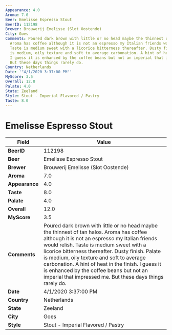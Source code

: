 ```yaml
---
Appearance: 4.0
Aroma: 7.0
Beer: Emelisse Espresso Stout
BeerID: 112198
Brewer: Brouwerij Emelisse (Slot Oostende)
City: Goes
Comments: Poured dark brown with little or no head maybe the thinnest of tan halos.
  Aroma has coffee although it is not an espresso my Italian friends would relish.
  Taste is medium sweet with a licorice bitterness thereafter. Dusty finish. Palate
  is medium, oily texture and soft to average carbonation. A hint of heat in the finish.
  I guess it is enhanced by the coffee beans but not an imperial that impressed me.
  But these days things rarely do.
Country: Netherlands
Date: '"4/1/2020 3:37:00 PM"'
MyScore: 3.5
Overall: 12.0
Palate: 4.0
State: Zeeland
Style: Stout - Imperial Flavored / Pastry
Taste: 8.0
---
```


# Emelisse Espresso Stout

| Field         | Value |
|---------------|-------|
| **BeerID** | 112198 |
| **Beer** | Emelisse Espresso Stout |
| **Brewer** | Brouwerij Emelisse (Slot Oostende) |
| **Aroma** | 7.0 |
| **Appearance** | 4.0 |
| **Taste** | 8.0 |
| **Palate** | 4.0 |
| **Overall** | 12.0 |
| **MyScore** | 3.5 |
| **Comments** | Poured dark brown with little or no head maybe the thinnest of tan halos. Aroma has coffee although it is not an espresso my Italian friends would relish. Taste is medium sweet with a licorice bitterness thereafter. Dusty finish. Palate is medium, oily texture and soft to average carbonation. A hint of heat in the finish. I guess it is enhanced by the coffee beans but not an imperial that impressed me. But these days things rarely do. |
| **Date** | 4/1/2020 3:37:00 PM |
| **Country** | Netherlands |
| **State** | Zeeland |
| **City** | Goes |
| **Style** | Stout - Imperial Flavored / Pastry |
